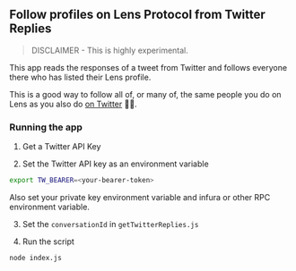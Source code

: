 ## Follow profiles on Lens Protocol from Twitter Replies

> DISCLAIMER - This is highly experimental.

This app reads the responses of a tweet from Twitter and follows everyone there who has listed their Lens profile.

This is a good way to follow all of, or many of, the same people you do on Lens as you also do [on Twitter](https://twitter.com/dabit3/status/1577148516849549312) 💁‍♂️.

### Running the app

1. Get a Twitter API Key

2. Set the Twitter API key as an environment variable

```sh
export TW_BEARER=<your-bearer-token>
```

Also set your private key environment variable and infura or other RPC environment variable.
   
3. Set the `conversationId` in `getTwitterReplies.js`

4. Run the script

```sh
node index.js
```